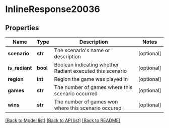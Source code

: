 # InlineResponse20036

## Properties
Name | Type | Description | Notes
------------ | ------------- | ------------- | -------------
**scenario** | **str** | The scenario&#39;s name or description | [optional] 
**is_radiant** | **bool** | Boolean indicating whether Radiant executed this scenario | [optional] 
**region** | **int** | Region the game was played in | [optional] 
**games** | **str** | The number of games where this scenario occurred | [optional] 
**wins** | **str** | The number of games won where this scenario occured | [optional] 

[[Back to Model list]](../README.md#documentation-for-models) [[Back to API list]](../README.md#documentation-for-api-endpoints) [[Back to README]](../README.md)



